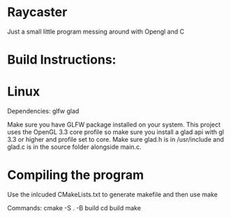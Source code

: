 # Raycaster
Just a small little program messing around with Opengl and C

# Build Instructions:

# Linux

Dependencies:
glfw
glad

Make sure you have GLFW package installed on your system.
This project uses the OpenGL 3.3 core profile so make sure you install a glad api with gl 3.3 or higher and profile set to core. Make sure glad.h is in /usr/include and glad.c is in the source folder alongside main.c.

# Compiling the program
Use the inlcuded CMakeLists.txt to generate makefile and then use make

Commands:
cmake -S . -B build
cd build
make
